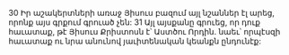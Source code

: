 30 Իր աշակերտների առաջ Յիսուս բազում այլ նշաններ էլ արեց, որոնք այս գրքում գրուած չեն: 31 Այլ այսքանը գրուեց, որ դուք հաւատաք, թէ Յիսուս Քրիստոսն է՝ Աստծու Որդին. նաեւ՝ որպէսզի հաւատաք ու նրա անունով յաւիտենական կեանքն ընդունէք:

